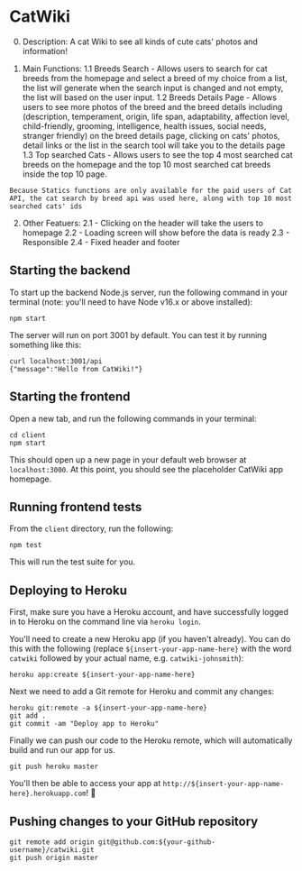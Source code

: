# CatWiki
0. Description:
A cat Wiki to see all kinds of cute cats' photos and information!

1. Main Functions:
1.1 Breeds Search -
Allows users to search for cat breeds from the homepage and select a breed of my choice from a list, the list will generate when the search input is changed and not empty, the list will based on the user input.
1.2 Breeds Details Page -
Allows users to see more photos of the breed and the breed details including (description, temperament, origin, life span, adaptability, affection level, child-friendly, grooming, intelligence, health issues, social needs, stranger friendly) on the breed details page, clicking on cats' photos, detail links or the list in the search tool will take you to the details page
1.3 Top searched Cats -
Allows users to see the top 4 most searched cat breeds on the homepage and the top 10 most searched cat breeds inside the top 10 page.
```
Because Statics functions are only available for the paid users of Cat API, the cat search by breed api was used here, along with top 10 most searched cats' ids
```
2. Other Featuers:
2.1 -
Clicking on the header will take the users to homepage
2.2 -
Loading screen will show before the data is ready
2.3 -
Responsible
2.4 - 
Fixed header and footer

## Starting the backend

To start up the backend Node.js server, run the following command in your
terminal (note: you'll need to have Node v16.x or above installed):

```
npm start
```

The server will run on port 3001 by default. You can test it by running
something like this:

```
curl localhost:3001/api
{"message":"Hello from CatWiki!"}
```

## Starting the frontend

Open a new tab, and run the following commands in your terminal:

```
cd client
npm start
```

This should open up a new page in your default web browser at `localhost:3000`.
At this point, you should see the placeholder CatWiki app homepage.

## Running frontend tests

From the `client` directory, run the following:

```
npm test
```

This will run the test suite for you.

## Deploying to Heroku

First, make sure you have a Heroku account, and have successfully logged
in to Heroku on the command line via `heroku login`.

You'll need to create a new Heroku app (if you haven't already). You can
do this with the following (replace `${insert-your-app-name-here}` with the
word `catwiki` followed by your actual name, e.g. `catwiki-johnsmith`):

```
heroku app:create ${insert-your-app-name-here}
```

Next we need to add a Git remote for Heroku and commit any changes:

```
heroku git:remote -a ${insert-your-app-name-here}
git add .
git commit -am "Deploy app to Heroku"
```

Finally we can push our code to the Heroku remote, which will automatically
build and run our app for us. 

```
git push heroku master
```

You'll then be able to access your app at 
`http://${insert-your-app-name-here}.herokuapp.com`! :tada:

## Pushing changes to your GitHub repository

```
git remote add origin git@github.com:${your-github-username}/catwiki.git
git push origin master
```
